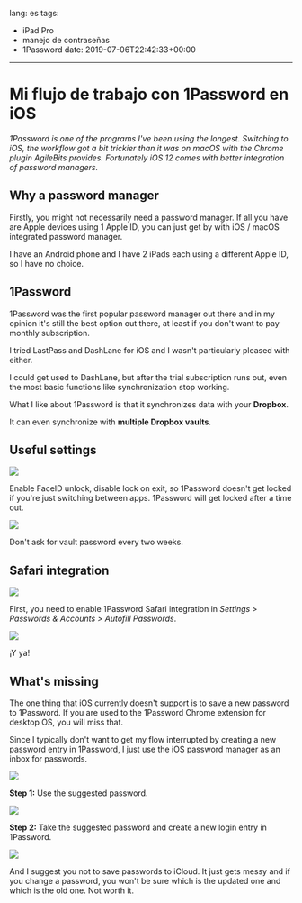lang: es
tags:
- iPad Pro
- manejo de contraseñas
- 1Password
date: 2019-07-06T22:42:33+00:00

---

# Mi flujo de trabajo con 1Password en iOS

_1Password is one of the programs I've been using the longest. Switching to iOS, the workflow got a bit trickier than it was on macOS with the Chrome plugin AgileBits provides. Fortunately iOS 12 comes with better integration of password managers._

## Why a password manager

Firstly, you might not necessarily need a password manager. If all you have are Apple devices using 1 Apple ID, you can just get by with iOS / macOS integrated password manager.

I have an Android phone and I have 2 iPads each using a different Apple ID, so I have no choice.

## 1Password

1Password was the first popular password manager out there and in my opinion it's still the best option out there, at least if you don't want to pay monthly subscription.

I tried LastPass and DashLane for iOS and I wasn't particularly pleased with either.

I could get used to DashLane, but after the trial subscription runs out, even the most basic functions like synchronization stop working.

What I like about 1Password is that it synchronizes data with your **Dropbox**.

It can even synchronize with **multiple Dropbox vaults**.

## Useful settings

![](1password-settings.jpg)

Enable FaceID unlock, disable lock on exit, so 1Password doesn't get locked if you're just switching between apps. 1Password will get locked after a time out.

![](1password-settings-advanced.jpg)

Don't ask for vault password every two weeks.

## Safari integration

![](1password-safari-integration.jpg)

First, you need to enable 1Password Safari integration in _Settings > Passwords & Accounts > Autofill Passwords_.

![](1password-safari.jpg)

¡Y ya!

## What's missing

The one thing that iOS currently doesn't support is to save a new password to 1Password. If you are used to the 1Password Chrome extension for desktop OS, you will miss that.

Since I typically don't want to get my flow interrupted by creating a new password entry in 1Password, I just use the iOS password manager as an inbox for passwords.

![](safari-ios-password-manager-generated-password.jpg)

**Step 1:** Use the suggested password.

![](ios-password-manager.jpg)

**Step 2:** Take the suggested password and create a new login entry in 1Password.

![](safari-ios-password-manager.jpg)

And I suggest you not to save passwords to iCloud. It just gets messy and if you change a password, you won't be sure which is the updated one and which is the old one. Not worth it.